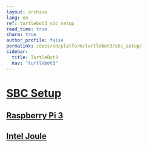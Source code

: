 ```yaml
---
layout: archive
lang: en
ref: turtlebot3_sbc_setup
read_time: true
share: true
author_profile: false
permalink: /docs/en/platform/turtlebot3/sbc_setup/
sidebar:
  title: TurtleBot3
  nav: "turtlebot3"
---
```


<div style="counter-reset: h1 6"></div>

# [SBC Setup](#sbc-setup)

## [Raspberry Pi 3](#raspberry-pi-3)

## [Intel Joule](#intel-joule)